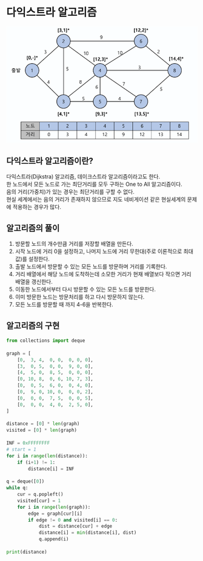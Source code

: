 # 다익스트라 알고리즘
![algo1](./img/algo1.png)  

## 다익스트라 알고리즘이란?
다익스트라(Dijkstra) 알고리즘, 데이크스트라 알고리즘이라고도 한다.  
한 노드에서 모든 노드로 가는 최단거리를 모두 구하는 One to All 알고리즘이다.  
음의 거리(가중치)가 있는 경우는 최단거리를 구할 수 없다.  
현실 세계에서는 음의 거리가 존재하지 않으므로 지도 네비게이션 같은 현실세계의 문제에 적용하는 경우가 많다.  

## 알고리즘의 풀이
1. 방문할 노드의 개수만큼 거리를 저장할 배열을 만든다.
2. 시작 노드에 거리 0을 설정하고, 나머지 노드에 거리 무한대(주로 이론적으로 최대값)를 설정한다.
3. 출발 노드에서 방문할 수 있는 모든 노드를 방문하며 거리를 기록한다.
4. 거리 배열에서 해당 노드에 도착하는데 소모한 거리가 현재 배열보다 작으면 거리 배열을 갱신한다.
5. 이동한 노드에서부터 다시 방문할 수 있는 모든 노드를 방문한다.
6. 이미 방문한 노드는 방문처리를 하고 다시 방문하지 않는다.
7. 모든 노드를 방문할 때 까지 4-6을 반복한다.

## 알고리즘의 구현
```python
from collections import deque

graph = [
    [0,  3, 4,  0, 0,  0, 0, 0],
    [3,  0, 5,  0, 0,  9, 0, 0],
    [4,  5, 0,  8, 5,  0, 0, 0],
    [0, 10, 8,  0, 6, 10, 7, 3],
    [0,  0, 5,  6, 0,  0, 4, 0],
    [0,  9, 0, 10, 0,  0, 0, 2],
    [0,  0, 0,  7, 5,  0, 0, 5],
    [0,  0, 0,  4, 0,  2, 5, 0],
]

distance = [0] * len(graph)
visited = [0] * len(graph)

INF = 0xFFFFFFFF
# start = 1
for i in range(len(distance)):
    if (i+1) != 1:
        distance[i] = INF

q = deque([0])
while q:
    cur = q.popleft()
    visited[cur] = 1
    for i in range(len(graph)):
        edge = graph[cur][i]
        if edge != 0 and visited[i] == 0:
            dist = distance[cur] + edge
            distance[i] = min(distance[i], dist)
            q.append(i)

print(distance)
```
